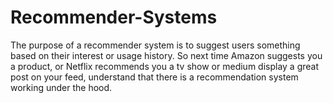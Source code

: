 # Recommender-Systems
The purpose of a recommender system is to suggest users something based on their interest or usage history. So next time Amazon suggests you a product, or Netflix recommends you a tv show or medium display a great post on your feed, understand that there is a recommendation system working under the hood.

